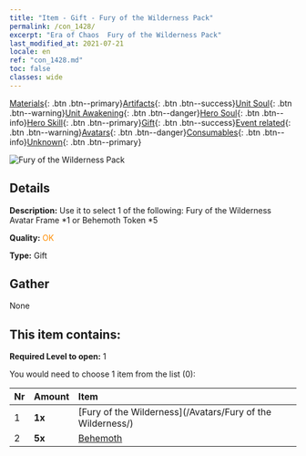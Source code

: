 ```yaml
---
title: "Item - Gift - Fury of the Wilderness Pack"
permalink: /con_1428/
excerpt: "Era of Chaos  Fury of the Wilderness Pack"
last_modified_at: 2021-07-21
locale: en
ref: "con_1428.md"
toc: false
classes: wide
---
```

 [Materials](/Items/){: .btn .btn--primary}[Artifacts](/Items/Artifacts/){: .btn .btn--success}[Unit Soul](/Items/UnitSoul/){: .btn .btn--warning}[Unit Awakening](/Items/UnitAwakening/){: .btn .btn--danger}[Hero Soul](/Items/HeroSoul/){: .btn .btn--info}[Hero Skill](/Items/HeroSkill/){: .btn .btn--primary}[Gift](/Items/Gift/){: .btn .btn--success}[Event related](/Items/Events/){: .btn .btn--warning}[Avatars](/Items/Avatars/){: .btn .btn--danger}[Consumables](/Items/Consumables/){: .btn .btn--info}[Unknown](/Items/Unknown/){: .btn .btn--primary}

 ![Fury of the Wilderness Pack](/images/t/i_907042.png)

## Details
 **Description:** Use it to select 1 of the following: Fury of the Wilderness Avatar Frame *1 or Behemoth Token *5

 **Quality:** <span style="color: #FF8C00">OK</span>

 **Type:** Gift

## Gather

  None

## This item contains:

 **Required Level to open:** 1

 You would need to choose 1 item from the list (0):

  | Nr | Amount |     Item    |
  |:---|:-------|:------------|
  | 1 |  **1x** | [Fury of the Wilderness](/Avatars/Fury of the Wilderness/) |  | 
  | 2 |  **5x** | [Behemoth](/Items/unt_223/) |  | 
